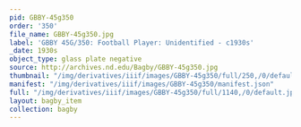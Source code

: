 ```yaml
---
pid: GBBY-45g350
order: '350'
file_name: GBBY-45g350.jpg
label: 'GBBY 45G/350: Football Player: Unidentified - c1930s'
_date: 1930s
object_type: glass plate negative
source: http://archives.nd.edu/Bagby/GBBY-45g350.jpg
thumbnail: "/img/derivatives/iiif/images/GBBY-45g350/full/250,/0/default.jpg"
manifest: "/img/derivatives/iiif/images/GBBY-45g350/manifest.json"
full: "/img/derivatives/iiif/images/GBBY-45g350/full/1140,/0/default.jpg"
layout: bagby_item
collection: bagby
---
```

